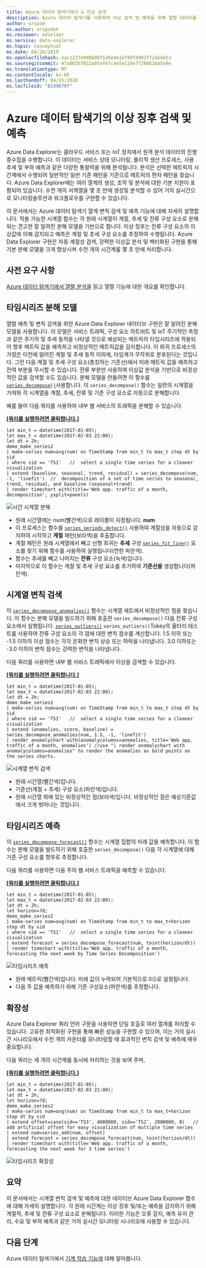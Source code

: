 ```yaml
---
title: Azure 데이터 탐색기에서 & 이상 검색
description: Azure 데이터 탐색기를 사용하여 이상 검색 및 예측을 위해 열렬 데이터를 분석하는 방법을 알아봅니다.
author: orspod
ms.author: orspodek
ms.reviewer: adieldar
ms.service: data-explorer
ms.topic: conceptual
ms.date: 04/24/2019
ms.openlocfilehash: eac1237e098b90f526e441ef89f0902f72abde53
ms.sourcegitcommit: 47a002b7032a05ef67c4e5e12de7720062645e9e
ms.translationtype: MT
ms.contentlocale: ko-KR
ms.lasthandoff: 04/15/2020
ms.locfileid: "81496707"
---
```

# <a name="anomaly-detection-and-forecasting-in-azure-data-explorer"></a>Azure 데이터 탐색기의 이상 징후 검색 및 예측

Azure Data Explorer는 클라우드 서비스 또는 IoT 장치에서 원격 분석 데이터의 진행 중수집을 수행합니다. 이 데이터는 서비스 상태 모니터링, 물리적 생산 프로세스, 사용 추세 및 부하 예측과 같은 다양한 통찰력을 위해 분석됩니다. 분석은 선택한 메트릭의 시간계에서 수행되어 일반적인 일반 기준 패턴을 기준으로 메트릭의 편차 패턴을 찾습니다. Azure Data Explorer에는 여러 열계의 생성, 조작 및 분석에 대한 기본 지원이 포함되어 있습니다. 수천 개의 서계열을 몇 초 만에 생성및 분석할 수 있어 거의 실시간으로 모니터링솔루션과 워크플로우를 구현할 수 있습니다.

이 문서에서는 Azure 데이터 탐색기 열계 변칙 검색 및 예측 기능에 대해 자세히 설명합니다. 적용 가능한 시계열 함수는 각 원래 시계열이 계절, 추세 및 잔류 구성 요소로 분해되는 견고한 잘 알려진 분해 모델을 기반으로 합니다. 이상 징후는 잔류 구성 요소의 이상값에 의해 감지되고 예측은 계절 및 추세 구성 요소를 추정하여 수행됩니다. Azure Data Explorer 구현은 자동 계절성 검색, 강력한 이상값 분석 및 벡터화된 구현을 통해 기본 분해 모델을 크게 향상시켜 수천 개의 시간계를 몇 초 만에 처리합니다.

## <a name="prerequisites"></a>사전 요구 사항

[Azure 데이터 탐색기에서 열렬 분석을](/azure/data-explorer/time-series-analysis) 읽고 열렬 기능에 대한 개요를 확인합니다.

## <a name="time-series-decomposition-model"></a>타임시리즈 분해 모델

열렬 예측 및 변칙 검색을 위한 Azure Data Explorer 네이티브 구현은 잘 알려진 분해 모델을 사용합니다. 이 모델은 서비스 트래픽, 구성 요소 하트비트 및 IoT 주기적인 측정과 같은 주기적 및 추세 동작을 나타낼 것으로 예상되는 메트릭의 타임시리즈에 적용되어 향후 메트릭 값을 예측하고 비정상적인 메트릭값을 감지합니다. 이 회귀 프로세스의 가정은 이전에 알려진 계절 및 추세 동작 이외에, 타임계가 무작위로 분포된다는 것입니다. 그런 다음 계절 및 추세 구성 요소(총칭하는 기준선)에서 미래 메트릭 값을 예측하고 잔여 부분을 무시할 수 있습니다. 잔류 부분만 사용하여 이상값 분석을 기반으로 비정상적인 값을 검색할 수도 있습니다.
분해 모델을 만들려면 이 함수를 [`series_decompose()`](kusto/query/series-decomposefunction.md)사용합니다. 이 `series_decompose()` 함수는 일련의 시계열을 가져와 각 시계열을 계절, 추세, 잔류 및 기준 구성 요소로 자동으로 분해합니다. 

예를 들어 다음 쿼리를 사용하여 내부 웹 서비스의 트래픽을 분해할 수 있습니다.

**\[**[**쿼리를 실행하려면 클릭합니다.**](https://dataexplorer.azure.com/clusters/help/databases/Samples?query=H4sIAAAAAAAAA3WQ3WrDMAyF7/sUukvCnDXJGIOVPEULuwxqoixm/gm2+jf28JObFjbYrmyho3M+yRCD1a5jaGFAJtaW8qaqX8qqLqvnYrMySYHnvxRNWT1B07xW1U03JFEzbVYDWd9Z/KAuUtAUm9UXpLJcSnAH2+LxPZe3AO9gJ6ZbRjvDGLy9EbG/BUemOXnvLxD1AOJ1mijQtWhbyHbbOgOA9RogkqGeAaXn3g1BooVb6OiDNHpD6CjAUccDGv2JrL0TSzozuQHyPYqHdqRkDKN3aBRwkJaCQJIoQ4VsuXh2A/Xezj5SWkVBWSvI0vSoOSsWpLtEpyDwY4KTW8nnJ5ws+2+eAhSyOxjkd+HDVVcIfHplp2TYTxgYTpqnnDUbarM32gPO86PY4jjqfmGw3vGkftNlCi5xNprbWW5kYvENQQnqDh8CAAA=)**\]**

```kusto
let min_t = datetime(2017-01-05);
let max_t = datetime(2017-02-03 22:00);
let dt = 2h;
demo_make_series2
| make-series num=avg(num) on TimeStamp from min_t to max_t step dt by sid 
| where sid == 'TS1'   //  select a single time series for a cleaner visualization
| extend (baseline, seasonal, trend, residual) = series_decompose(num, -1, 'linefit')  //  decomposition of a set of time series to seasonal, trend, residual, and baseline (seasonal+trend)
| render timechart with(title='Web app. traffic of a month, decomposition', ysplit=panels)
```

![시간 시계열 분해](media/anomaly-detection/series-decompose-timechart.png)

* 원래 시간열에는 num(빨간색)으로 레이블이 지정됩니다. **num** 
* 이 프로세스는 함수를 [`series_periods_detect()`](kusto/query/series-periods-detectfunction.md) 사용하여 계절성을 자동으로 감지하여 시작하고 **계절** 패턴(보라색)을 추출합니다.
* 계절 패턴은 원래 시계열에서 빼고 선형 회귀는 **추세** 구성 [`series_fit_line()`](kusto/query/series-fit-linefunction.md) 요소를 찾기 위해 함수를 사용하여 실행됩니다(연한 파란색).
* 함수는 추세를 빼고 나머지는 **잔류** 구성 요소(녹색)입니다.
* 마지막으로 이 함수는 계절 및 추세 구성 요소를 추가하여 **기준선을** 생성합니다(파란색).

## <a name="time-series-anomaly-detection"></a>시계열 변칙 검색

이 [`series_decompose_anomalies()`](kusto/query/series-decompose-anomaliesfunction.md) 함수는 시계열 세트에서 비정상적인 점을 찾습니다. 이 함수는 분해 모델을 빌드하기 위해 호출한 `series_decompose()` 다음 잔류 구성 요소에서 실행됩니다. [`series_outliers()`](kusto/query/series-outliersfunction.md) `series_outliers()`Tukey의 울타리 테스트를 사용하여 잔류 구성 요소의 각 점에 대한 변칙 점수를 계산합니다. 1.5 이하 또는 -1.5 이하의 이상 점수는 각각 온화한 변칙 상승 또는 하락을 나타냅니다. 3.0 이하또는 -3.0 이하의 변칙 점수는 강력한 변칙을 나타냅니다. 

다음 쿼리를 사용하면 내부 웹 서비스 트래픽에서 이상을 검색할 수 있습니다.

**\[**[**쿼리를 실행하려면 클릭합니다.**](https://dataexplorer.azure.com/clusters/help/databases/Samples?query=H4sIAAAAAAAAA3WR3W7CMAyF73mKI25KpRbaTmjSUJ8CpF1WoXVptPxUifmb9vBLoGO7GFeR7ePv2I4ihpamYdToBBNLTYuqKF/zosyLdbqZqagQl/8UVV68oKreimLSdVFUDZtZR9o2WnxQ48lJ8tXsCzHM7yHMUdfidFiEN4U12AXoloUe0Turp4nYTsaeaYzs/RVedgis80CObkFdI9ltywTAagV4UtQyRKiZgyLEaTGZ9taFQqtIGHI4SX8USn4KltYEJF2YTIeFMFaHPPkMvrWOMuxFoEpDaVjujmo6aq0erafmIY+7ZCiX6wx5mSGJHb3kJA1sF8jB8q69toNwjLPkYfGTseqoja//eLNkRXXyTnuIcVyCneh72cL2YQdtDQ8ZHvIkDcsfPWH+3AvPvObx0FMXD/RLhfDYW9VhtNKwj/8U69M1b2S//AbRUQMWQQIAAA==)**\]**

```kusto
let min_t = datetime(2017-01-05);
let max_t = datetime(2017-02-03 22:00);
let dt = 2h;
demo_make_series2
| make-series num=avg(num) on TimeStamp from min_t to max_t step dt by sid 
| where sid == 'TS1'   //  select a single time series for a cleaner visualization
| extend (anomalies, score, baseline) = series_decompose_anomalies(num, 1.5, -1, 'linefit')
| render anomalychart with(anomalycolumns=anomalies, title='Web app. traffic of a month, anomalies') //use "| render anomalychart with anomalycolumns=anomalies" to render the anomalies as bold points on the series charts.
```

![시계열 변칙 검색](media/anomaly-detection/series-anomaly-detection.png)

* 원래 시간열(빨간색)입니다. 
* 기준선(계절 + 추세) 구성 요소(파란색)입니다.
* 원래 시간열 위에 있는 비정상적인 점(보라색)입니다. 비정상적인 점은 예상기준값에서 크게 벗어나는 것입니다.

## <a name="time-series-forecasting"></a>타임시리즈 예측

이 [`series_decompose_forecast()`](kusto/query/series-decompose-forecastfunction.md) 함수는 시계열 집합의 미래 값을 예측합니다. 이 함수는 분해 모델을 빌드하기 위해 호출한 `series_decompose()` 다음 각 시계열에 대해 기준 구성 요소를 향후로 추정합니다.

다음 쿼리를 사용하면 다음 주의 웹 서비스 트래픽을 예측할 수 있습니다.

**\[**[**쿼리를 실행하려면 클릭합니다.**](https://dataexplorer.azure.com/clusters/help/databases/Samples?query=H4sIAAAAAAAAA22QzW6DMBCE73mKuQFqKISqitSIW98gkXpEDl5iK9hG9uanUR++dqE99YRGO8x845EYRtuO0UIKJtaG8qbebMt6U9avxW41Joe4/+doyvoFTfNW14tPJlOjZqGc1w9n263crSQZ1xlxpi6Q1xSa1ReSLGcJezGtuJ7y+C3gLA6xZM/CTBi8MwshuxnkaUlGYJpS5/ETQUvEzJsiTz+ibZEd9psMQFUBgUbqGSLe7GkkpBVYygfn46EfSVjyuOpwEaN+CNbOxki6M1mZTNSLkAbOv3WSemcmF6j7vSX8dcTUlvOFsZJcFDHFx4wYnmp7JTzjplnlrHmkNvugI8Q0PYO9GAbdww0RyDjLav1XHLnBimAjEG5E5zQ7vRP284x36hOOTtxZ8Q3The8P2QEAAA==)**\]**

```kusto
let min_t = datetime(2017-01-05);
let max_t = datetime(2017-02-03 22:00);
let dt = 2h;
let horizon=7d;
demo_make_series2
| make-series num=avg(num) on TimeStamp from min_t to max_t+horizon step dt by sid 
| where sid == 'TS1'   //  select a single time series for a cleaner visualization
| extend forecast = series_decompose_forecast(num, toint(horizon/dt))
| render timechart with(title='Web app. traffic of a month, forecasting the next week by Time Series Decomposition')
```

![타임시리즈 예측](media/anomaly-detection/series-forecasting.png)

* 원래 메트릭(빨간색)입니다. 미래 값이 누락되어 기본적으로 0으로 설정됩니다.
* 다음 주 값을 예측하기 위해 기준 구성요소(파란색)를 추정합니다.

## <a name="scalability"></a>확장성

Azure Data Explorer 쿼리 언어 구문을 사용하면 단일 호출로 여러 열계를 처리할 수 있습니다. 고유한 최적화된 구현을 통해 빠른 성능을 구현할 수 있으며, 이는 거의 실시간 시나리오에서 수천 개의 카운터를 모니터링할 때 효과적인 변칙 검색 및 예측에 매우 중요합니다.

다음 쿼리는 세 개의 시간계를 동시에 처리하는 것을 보여 주며,

**\[**[**쿼리를 실행하려면 클릭합니다.**](https://dataexplorer.azure.com/clusters/help/databases/Samples?query=H4sIAAAAAAAAA21Qy26DMBC85yvmFlChcUirSI34ikTqETl4KVawjfDmqX587UCaHuqLtePxPLYjhtG2YpRQkom1oaQQy3Uulrl4TzezLjLk5T9GkYsViuJDiImnIqlox6F1g745W67VZqbIuMrIA1WeBk2+mH0jjvk4wh5NKU9fSbhTOItdMNmyND2awZkpIbsxyMukDM/UR8/9FV6rIEkXJqvgmsYTl7X0lISHspzvtqt5hjdxPxkeYBHA4gGKFMBiAUilIAfWja617CY1NG4ASX/FSfuj7PRNsg4ZXANz7Fj3HSGuBmOjZ5hYbcSqIBwbZpNk+iQFcQpx4/omrqLamd55qh5v41d22nIybWChOI0qQ9Cg4e5ftyE6zprbhDV3VM4/aQ/Z96/gQTahU4wsYZzlNvs11vYL3BJsCIQz0eHed/W30jz9AUEBI0ktAgAA)**\]**

```kusto
let min_t = datetime(2017-01-05);
let max_t = datetime(2017-02-03 22:00);
let dt = 2h;
let horizon=7d;
demo_make_series2
| make-series num=avg(num) on TimeStamp from min_t to max_t+horizon step dt by sid
| extend offset=case(sid=='TS3', 4000000, sid=='TS2', 2000000, 0)   //  add artificial offset for easy visualization of multiple time series
| extend num=series_add(num, offset)
| extend forecast = series_decompose_forecast(num, toint(horizon/dt))
| render timechart with(title='Web app. traffic of a month, forecasting the next week for 3 time series')
```

![타임시리즈 확장성](media/anomaly-detection/series-scalability.png)

## <a name="summary"></a>요약

이 문서에서는 시계열 변칙 검색 및 예측에 대한 네이티브 Azure Data Explorer 함수에 대해 자세히 설명합니다. 각 원래 시간계는 이상 징후 및/또는 예측을 감지하기 위해 계절적, 추세 및 잔류 구성 요소로 분해됩니다. 이러한 기능은 오류 감지, 예측 유지 관리, 수요 및 부하 예측과 같은 거의 실시간 모니터링 시나리오에 사용할 수 있습니다.

## <a name="next-steps"></a>다음 단계

Azure 데이터 탐색기에서 [기계 학습 기능에](/azure/data-explorer/machine-learning-clustering) 대해 알아봅니다.
